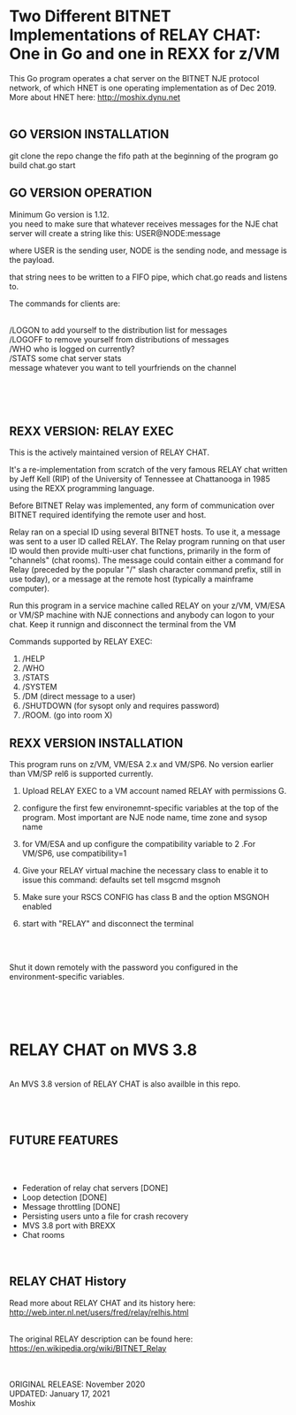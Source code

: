 # Two Different BITNET Implementations of RELAY CHAT: One in Go and one in REXX for z/VM  

This Go program operates a chat server on the BITNET NJE protocol network, of which HNET is one operating implementation as of Dec 2019. More about HNET here: http://moshix.dynu.net
<br><br>

GO VERSION INSTALLATION
-----------------------

git clone the repo
change the fifo path at the beginning of the program
go build chat.go
start

GO VERSION OPERATION
--------------------

Minimum Go version is 1.12. <br>
you need to make sure that whatever receives messages for the NJE chat server will create a string like this:
USER@NODE:message<br>

where USER is the sending user, NODE is the sending node, and message is the payload. <br>

that string nees to be written to a FIFO pipe, which chat.go reads and listens to.<br> 

The commands for clients are:<br><br>

/LOGON to add yourself to the distribution list for messages<br>
/LOGOFF to remove yourself from distributions of messages<br>
/WHO    who is logged on currently?<br>
/STATS   some chat server stats<br>
message  whatever you want to tell yourfriends on the channel<br>


<br><br><br>


REXX VERSION: RELAY EXEC 
------------------------

This is the actively maintained version of RELAY CHAT. 


It's a re-implementation from scratch of the very famous RELAY chat written by  Jeff Kell (RIP) 
of the University of Tennessee at Chattanooga in 1985 using the REXX programming language.

Before BITNET Relay was implemented, any form of communication over BITNET required identifying the remote user and host.

Relay ran on a special ID using several BITNET hosts. To use it, a message was sent to a user ID called RELAY. 
The Relay program running on that user ID would then provide multi-user chat functions, primarily in the form 
of "channels" (chat rooms). The message could contain either a command for Relay (preceded by the 
popular "/" slash character command prefix, still in use today), or a 
message at the remote host (typically a mainframe computer).

Run this program in a service machine called RELAY on your z/VM, VM/ESA or VM/SP machine with NJE connections and anybody can
logon to your chat. Keep it runnign and disconnect the terminal from the VM

Commands supported by RELAY EXEC:

1. /HELP
2. /WHO
3. /STATS
4. /SYSTEM
5. /DM       (direct message to a user)
6. /SHUTDOWN (for sysopt only and requires password)
7. /ROOM.    (go into room X)



REXX VERSION INSTALLATION
-------------------------

This program runs on z/VM, VM/ESA 2.x and VM/SP6. No version earlier than VM/SP rel6 is supported currently.  

1. Upload RELAY EXEC to a VM account named RELAY with permissions G. 

2. configure the first few environemnt-specific variables at the top of the program. Most important are NJE node name, time zone and sysop name

3. for VM/ESA and up configure the compatibility variable to 2 .For VM/SP6, use compatibility=1

4. Give your RELAY virtual machine the necessary class to enable it to issue this command: 
   defaults set tell msgcmd msgnoh 
   
5. Make sure your RSCS CONFIG has class B and the option MSGNOH enabled

6. start with "RELAY" and disconnect the terminal



<br><br>

</h>Shut it down remotely with the password you configured in the environment-specific variables. 

<br><br>
RELAY CHAT on MVS 3.8
=====================
<br>
An MVS 3.8 version of RELAY CHAT is also availble in this repo. 
<br><br><br><br>

FUTURE FEATURES
---------------
<br><br>
- Federation of relay chat servers                  [DONE]<br>
- Loop detection                                    [DONE]<br>
- Message throttling                                    [DONE]<br>
- Persisting users unto a file for crash recovery<br>
- MVS 3.8 port with BREXX<br>
- Chat rooms<br>
<br><br>


RELAY CHAT History
------------------

Read more about RELAY CHAT and its history here: http://web.inter.nl.net/users/fred/relay/relhis.html
<br><br>

The original RELAY description can be found here: https://en.wikipedia.org/wiki/BITNET_Relay

<br><br>
ORIGINAL RELEASE: November 2020<br>
UPDATED: January 17, 2021<br>
Moshix

